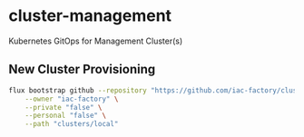 # cluster-management

Kubernetes GitOps for Management Cluster(s)

## New Cluster Provisioning

```bash
flux bootstrap github --repository "https://github.com/iac-factory/cluster-management" \
    --owner "iac-factory" \
    --private "false" \
    --personal "false" \
    --path "clusters/local"
```
